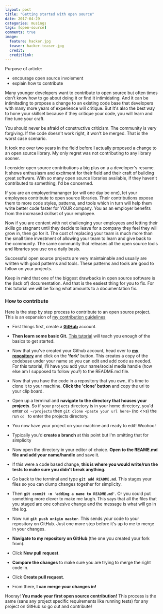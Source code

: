 ```yaml
---
layout: post
title: "Getting started with open source"
date: 2017-04-29
categories: musings
tags: [open-source]
comments: true
image:
  feature: hacker.jpg
  teaser: hacker-teaser.jpg
  credit:
  creditlink:
---
```


Purpose of article:
+ encourage open source involement
+ explain how to contribute



Many younger developers want to contribute to open source but often times don't know how to go about doing it or find it intimidating. And it can be intimitading to propose a change to an existing code base that developers with many more years of experience will critique. But It's also the best way to hone your skillset because if they critique your code, you will learn and fine tune your craft.

You should never be afraid of constructive criticism. The community is very forgiving. If the code doesn't work right, it won't be merged. That is the worst case scenario.

It took me over two years in the field before I actually proposed a change to an open source library. My only regret was not contributing to any library sooner.

I consider open source contributions a big plus on a a developer's resume. It shows enthusiasm and excitment for their field and their craft of building great software. With so many open source libraries available, if they haven't contributed to something, I'd be concerned.

If you are an employer/mananger (or will one day be one), let your employees contribute to open source libraries. Their contributions expose them to more code styles, patterns, and tools which in turn will help them write better code faster for YOUR company. You as an employer benefits from the increased skillset of your employee.

Now if you are content with not challenging your employees and letting their skills go stagnant until they decide to leave for a company they feel they will grow in, then go for it. The cost of replacing your team is much more than the small time investment of allowing your team to learn and give back to the community. The same community that releases all the open source tools and libraries you use on a daily basis.

Successful open source projects are very maintainable and usually are written with good patterns and tools. These patterns and tools are good to follow on your projects.

Keep in mind that one of the biggest drawbacks in open source software is the (lack of) documentation. And that is the easiest thing for you to fix. For this tutorial we will be fixing what amounts to a documentation fix.

### How to contribute

Here is the step by step process to contribute to an open source project. This is an expansion of [my contribution guidelines](https://github.com/TheOneTheOnlyDavidBrown/contributing_guidelines/blob/master/CONTRIBUTING.md)

- First things first, create a [**GitHub**](http://github.com) account.

- **Then learn some basic Git.** [This tutorial](https://try.github.io/levels/1/challenges/1) will teach you enough of the basics to get started.

- Now that you've created your Github account, head over to [**my repository**]() and click on the **'fork'** button. This creates a copy of the codebase under your name so you can edit and add code as needed. For this tutorial, I'll have you add your name/social media handle (how else am I supposed to follow you?) to the README.md file.

- Now that you have the code in a repository that you own, it's time to clone it to your machine. **Click the 'clone' button** and copy the url to your clip board.

- Open up a terminal and **navigate to the directory that houses your projects**. So if your `projects` directory is in your home directory, you'd enter `cd ~/projects` then `git clone <paste your url here>` (no <>s) the run `cd ` to enter the projects directory.

- You now have your project on your machine and ready to edit! Woohoo!

- Typically you'd **create a branch** at this point but I'm omitting that for simplicity

- Now open the directory in your editor of choice. **Open to the REAME.md file and add your name/handle** and save it.

- If this were a code based change, **this is where you would write/run the tests to make sure you didn't break anything.**

- Go back to the terminal and type **`git add README.md`**. This stages your files so you can clump changes together for simplicity.

- Then **`git commit -m 'adding a name to README.md'`**. Or you could put something more clever to make me laugh. This says that all the files that you staged are one cohesive change and the message is what will go in the log.

- Now run **`git push origin master`**. This sends your code to your repository on GitHub. Just one more step before it's up to me to merge in your changes.

- **Navigate to my repository on GitHub** (the one you created your fork from).

- Click **New pull request**.

- **Compare the changes** to make sure you are trying to merge the right code in.

- Click **Create pull request**.

- From there, **I can merge your changes in!**

Hooray! **You made your first open source contribution!** This process is the same (sans any project specific requirements like running tests) for any project on GitHub so go out and contribute!

